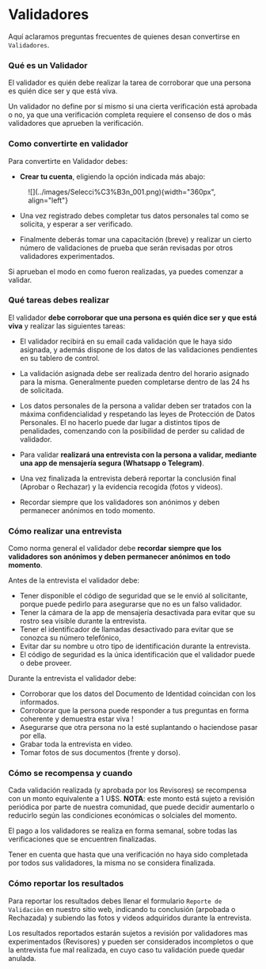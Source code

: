 Validadores
===========

Aquí aclaramos preguntas frecuentes de quienes desan convertirse en `Validadores`.

### Qué es un Validador

El validador es quién debe realizar la tarea de corroborar que una persona es quién dice ser y que está viva.

Un validador no define por sí mismo si una cierta verificación está aprobada o no, ya que una verificación completa requiere el consenso de dos o más validadores que aprueben la verificación.

### Como convertirte en validador

Para convertirte en Validador debes: 

- **Crear tu cuenta**, eligiendo la opción indicada más abajo:

<figure markdown>
![](../images/Selecci%C3%B3n_001.png){width="360px", align="left"}
</figure>

- Una vez registrado debes completar tus datos personales tal como se solicita, y esperar a ser verificado.

- Finalmente deberás tomar una capacitación (breve) y realizar un cierto número de validaciones de prueba que serán revisadas por otros validadores experimentados. 

Si aprueban el modo en como fueron realizadas, ya puedes comenzar a validar.

###     Qué tareas debes realizar

El validador **debe corroborar que una persona es quién dice ser y que está viva** y realizar las siguientes tareas:

- El validador recibirá en su email cada validación que le haya sido asignada, y además dispone de los datos de las validaciones pendientes en su tablero de control.

- La validación asignada debe ser realizada dentro del horario asignado para la misma. Generalmente pueden completarse dentro de las 24 hs de solicitada.

- Los datos personales de la persona a validar deben ser tratados con la máxima confidencialidad y respetando las leyes de Protección de Datos Personales. El no hacerlo puede dar lugar a distintos tipos de penalidades, comenzando con la posibilidad de perder su calidad de validador.

- Para validar **realizará una entrevista con la persona a validar, mediante una app de mensajería segura (Whatsapp o Telegram)**. 

- Una vez finalizada la entrevista deberá reportar la conclusión final (Aprobar o Rechazar) y la evidencia recogida (fotos y videos).

- Recordar siempre que los validadores son anónimos y deben permanecer anónimos en todo momento.

###     Cómo  realizar una entrevista

Como norma general el validador debe **recordar siempre que los validadores son anónimos y deben permanecer anónimos en todo momento**. 

Antes de la entrevista el validador debe:

- Tener disponible el código de seguridad que se le envió al solicitante, porque puede pedirlo para asegurarse que no es un falso validador.
- Tener la cámara de la app de mensajería desactivada para evitar que su rostro sea visible durante la entrevista.
- Tener el identificador de llamadas desactivado para evitar que se conozca su número telefónico,
- Evitar dar su nombre u otro tipo de identificación durante la entrevista.
- El código de seguridad es la única identificación que el validador puede o debe proveer.

Durante la entrevista el validador debe:

* Corroborar que los datos del Documento de Identidad coincidan con los informados.
* Corroborar que la persona puede responder a tus preguntas en forma coherente y demuestra estar viva !
* Asegurarse que otra persona no la esté suplantando o haciendose pasar por ella.
* Grabar toda la entrevista en video.
* Tomar fotos de sus documentos (frente y dorso).

###     Cómo se recompensa y cuando

Cada validación realizada (y aprobada por los Revisores) se recompensa con un monto equivalente a 1 U$S. **NOTA**: este monto está sujeto a revisión periódica por parte de nuestra comunidad, que puede decidir aumentarlo o reducirlo según las condiciones económicas o solciales del momento. 

El pago a los validadores se realiza en forma semanal, sobre todas las verificaciones que se encuentren finalizadas.

Tener en cuenta que hasta que una verificación no haya sido completada por todos sus validadores, la misma no se considera finalizada.

###     Cómo reportar los resultados        

Para reportar los resultados debes llenar el formulario `Reporte de Validaciòn` en nuestro sitio web, indicando tu conclusión (arpobada o Rechazada) y subiendo las fotos y videos adquiridos durante la entrevista.

Los resultados reportados estarán sujetos a revisión por validadores mas experimentados (Revisores) y pueden ser considerados incompletos o que la entrevista fue mal realizada, en cuyo caso tu validación puede quedar anulada.
